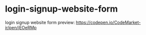 # login-signup-website-form
login signup website form preview: https://codepen.io/CodeMarket-ir/pen/jEOeRMp
